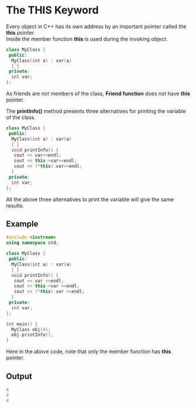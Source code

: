 # The **THIS** Keyword  

Every object in C++ has its own address by an important pointer called the **this** pointer.   
Inside the member function **this** is used during the invoking object.  

```c++
class MyClass {
 public:
  MyClass(int a) : var(a)
  { }
 private:
  int var;
};

```

As friends are not members of the class, **Friend function** does not have **this** pointer.  

The **printInfo()** method presents three alternatives for printing the variable of the class.  

```c++
class MyClass {
 public:
  MyClass(int a) : var(a)
  { }
  void printInfo() {
   cout << var<<endl;
   cout << this->var<<endl;
   cout << (*this).var<<endl; 
  }
 private:
  int var;
};
```

All the above three alternatives to print the variable will give the same results.  

## Example  

```c++
#include <iostream>
using namespace std;

class MyClass {
 public:
  MyClass(int a) : var(a)
  { }
  void printInfo() {
   cout << var <<endl;
   cout << this->var <<endl;
   cout << (*this).var <<endl; 
  }
 private:
  int var;
};

int main() {
  MyClass obj(4);
  obj.printInfo();
}
```  

Here in the above code, note that only the member function has **this** pointer.  

## Output  

```c++
4
4
4
```
